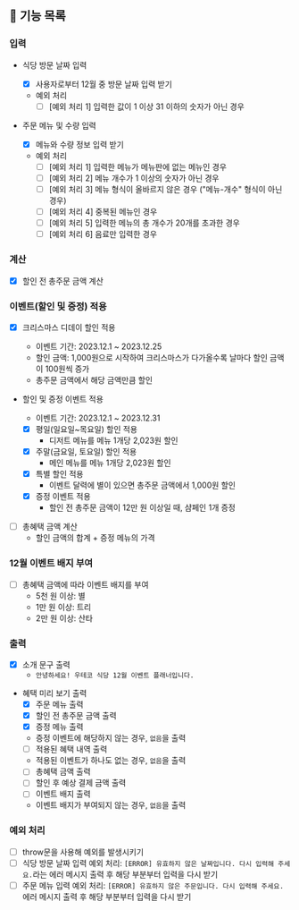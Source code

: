 ## 📄 기능 목록

### 입력

- 식당 방문 날짜 입력

  - [x] 사용자로부터 12월 중 방문 날짜 입력 받기
  - 예외 처리
    - [ ] [예외 처리 1] 입력한 값이 1 이상 31 이하의 숫자가 아닌 경우

- 주문 메뉴 및 수량 입력
  - [x] 메뉴와 수량 정보 입력 받기
  - 예외 처리
    - [ ] [예외 처리 1] 입력한 메뉴가 메뉴판에 없는 메뉴인 경우
    - [ ] [예외 처리 2] 메뉴 개수가 1 이상의 숫자가 아닌 경우
    - [ ] [예외 처리 3] 메뉴 형식이 올바르지 않은 경우 ("메뉴-개수" 형식이 아닌 경우)
    - [ ] [예외 처리 4] 중복된 메뉴인 경우
    - [ ] [예외 처리 5] 입력한 메뉴의 총 개수가 20개를 초과한 경우
    - [ ] [예외 처리 6] 음료만 입력한 경우

### 계산

- [x] 할인 전 총주문 금액 계산

### 이벤트(할인 및 증정) 적용

- [x] 크리스마스 디데이 할인 적용

  - 이벤트 기간: 2023.12.1 ~ 2023.12.25
  - 할인 금액: 1,000원으로 시작하여 크리스마스가 다가올수록 날마다 할인 금액이 100원씩 증가
  - 총주문 금액에서 해당 금액만큼 할인

- 할인 및 증정 이벤트 적용

  - 이벤트 기간: 2023.12.1 ~ 2023.12.31
  - [x] 평일(일요일~목요일) 할인 적용
    - 디저트 메뉴를 메뉴 1개당 2,023원 할인
  - [x] 주말(금요일, 토요일) 할인 적용
    - 메인 메뉴를 메뉴 1개당 2,023원 할인
  - [x] 특별 할인 적용
    - 이벤트 달력에 별이 있으면 총주문 금액에서 1,000원 할인
  - [x] 증정 이벤트 적용
    - 할인 전 총주문 금액이 12만 원 이상일 때, 샴페인 1개 증정

- [ ] 총혜택 금액 계산
  - ​할인 금액의 합계 + 증정 메뉴의 가격

### 12월 이벤트 배지 부여

- [ ] 총혜택 금액에 따라 이벤트 배지를 부여
  - 5천 원 이상: 별
  - 1만 원 이상: 트리
  - 2만 원 이상: 산타

### 출력

- [x] 소개 문구 출력
  - `안녕하세요! 우테코 식당 12월 이벤트 플래너입니다.`
- 혜택 미리 보기 출력
  - [x] 주문 메뉴 출력
  - [x] 할인 전 총주문 금액 출력
  - [x] 증정 메뉴 출력
  - 증정 이벤트에 해당하지 않는 경우, `없음`을 출력
  - [ ] 적용된 혜택 내역 출력
  - 적용된 이벤트가 하나도 없는 경우, `없음`을 출력
  - [ ] 총혜택 금액 출력
  - [ ] 할인 후 예상 결제 금액 출력
  - [ ] 이벤트 배지 출력
  - 이벤트 배지가 부여되지 않는 경우, `없음`을 출력

### 예외 처리

- [ ] throw문을 사용해 예외를 발생시키기
- [ ] 식당 방문 날짜 입력 예외 처리: `[ERROR] 유효하지 않은 날짜입니다. 다시 입력해 주세요.`라는 에러 메시지 출력 후 해당 부분부터 입력을 다시 받기
- [ ] 주문 메뉴 입력 예외 처리: `[ERROR] 유효하지 않은 주문입니다. 다시 입력해 주세요.` 에러 메시지 출력 후 해당 부분부터 입력을 다시 받기
